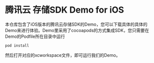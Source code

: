 # 腾讯云 存储SDK Demo for iOS 
本仓库包含了iOS版本的腾讯云存储SDK的Demo，您可以下载具体的具体的Demo来进行体验。Demo里采用了cocoapods的方式集成SDK，您只需要在Demo的Podfile所在目录中运行
```
pod install
```
然后打开对应的xcworkspace文件，即可运行我们的Demo。
